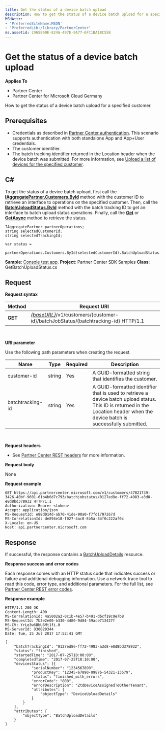 ```yaml
---
title: Get the status of a device batch upload
description: How to get the status of a device batch upload for a specified customer.
MSHAttr:
- 'PreferredSiteName:MSDN'
- 'PreferredLib:/library/PartnerCenter'
ms.assetid: 2965869E-824A-497E-9A77-6FC1BA18C55B
---
```


# Get the status of a device batch upload


**Applies To**

-   Partner Center
-   Partner Center for Microsoft Cloud Germany

How to get the status of a device batch upload for a specified customer.

## <span id="Prerequisites"></span><span id="prerequisites"></span><span id="PREREQUISITES"></span>Prerequisites


-   Credentials as described in [Partner Center authentication](partner-center-authentication.md). This scenario supports authentication with both standalone App and App+User credentials.
-   The customer identifier.
-   The batch tracking identifier returned in the Location header when the device batch was submitted. For more information, see [Upload a list of devices for the specified customer](upload-a-list-of-devices-for-the-specified-customer.md).

## <span id="C_"></span><span id="c_"></span>C#


To get the status of a device batch upload, first call the [**IAggregatePartner.Customers.ById**](https://review.docs.microsoft.com/dotnet/api/microsoft.store.partnercenter.customers.icustomercollection.byid) method with the customer ID to retrieve an interface to operations on the specified customer. Then, call the [**BatchUploadStatus.ById**](https://review.docs.microsoft.com/dotnet/api/microsoft.store.partnercenter.devicesdeployment.ibatchjobstatuscollection.byid) method with the batch tracking ID to get an interface to batch upload status operations. Finally, call the [**Get**](https://review.docs.microsoft.com/dotnet/api/microsoft.store.partnercenter.devicesdeployment.ibatchjobstatus.get) or [**GetAsync**](https://review.docs.microsoft.com/dotnet/api/microsoft.store.partnercenter.devicesdeployment.ibatchjobstatus.getasync) method to retrieve the status.

```
IAggregatePartner partnerOperations; 
string selectedCustomerId; 
string selectedTrackingId; 

var status = 
    partnerOperations.Customers.ById(selectedCustomerId).BatchUploadStatus.ById(selectedTrackingId).Get();
```

**Sample**: [Console test app](console-test-app.md). **Project**: Partner Center SDK Samples **Class**: GetBatchUploadStatus.cs

## <span id="Request"></span><span id="request"></span><span id="REQUEST"></span>Request


**Request syntax**

| Method  | Request URI                                                                                                       |
|---------|-------------------------------------------------------------------------------------------------------------------|
| **GET** | [*{baseURL}*](partner-center-rest-urls.md)/v1/customers/{customer-id}/batchJobStatus/{batchtracking-id} HTTP/1.1 |

 

**URI parameter**

Use the following path parameters when creating the request.

| Name             | Type   | Required | Description                                                                                                                                                                    |
|------------------|--------|----------|--------------------------------------------------------------------------------------------------------------------------------------------------------------------------------|
| customer-id      | string | Yes      | A GUID-formatted string that identifies the customer.                                                                                                                          |
| batchtracking-id | string | Yes      | A GUID-formatted identifier that is used to retrieve a device batch upload status. This ID is returned in the Location header when the device batch is successfully submitted. |

 

**Request headers**

-   See [Partner Center REST headers](headers.md) for more information.

**Request body**

None

**Request example**

```
GET https://api.partnercenter.microsoft.com/v1/customers/47021739-3426-40bf-9601-61b4b6d7c793/batchjobstatus/0127ed8e-ff72-4983-a3d8-e8d8bd378932 HTTP/1.1
Authorization: Bearer <token> 
Accept: application/json
MS-RequestId: e88d014d-ab70-41de-90a0-f7fd1797267d
MS-CorrelationId: de894e18-f027-4ac0-8b5a-34f0c222af0c
X-Locale: en-US
Host: api.partnercenter.microsoft.com
```

## <span id="Response"></span><span id="response"></span><span id="RESPONSE"></span>Response


If successful, the response contains a [BatchUploadDetails](devicedeployment.md#batchuploaddetails) resource.

**Response success and error codes**

Each response comes with an HTTP status code that indicates success or failure and additional debugging information. Use a network trace tool to read this code, error type, and additional parameters. For the full list, see [Partner Center REST error codes](error-codes.md).

**Response example**

```
HTTP/1.1 200 OK
Content-Length: 400
MS-CorrelationId: 4a5002a2-0c1b-4e57-b491-dbcf19c0e7b8
MS-RequestId: 7b3e2e00-b330-4480-9d84-59ace713427f
MS-CV: YrLe3w6BbUSMt1fi.0
MS-ServerId: 030020344
Date: Tue, 25 Jul 2017 17:52:41 GMT

{
    "batchTrackingId": "0127ed8e-ff72-4983-a3d8-e8d8bd378932",
    "status": "finished",
    "startedTime": "2017-07-25T10:00:00",
    "completedTime": "2017-07-25T10:10:00",
    "devicesStatus": [{
            "serialNumber": "1234567890",
            "productKey": "12345-67890-09876-54321-13579",
            "status": "finished_with_errors",
            "errorCode": "808",
            "errorDescription": "ZtdDeviceAssignedToOtherTenant",
            "attributes": {
                "objectType": "DeviceUploadDetails"
            }
        }
    ],
    "attributes": {
        "objectType": "BatchUploadDetails"
    }    
}
```

 

 





